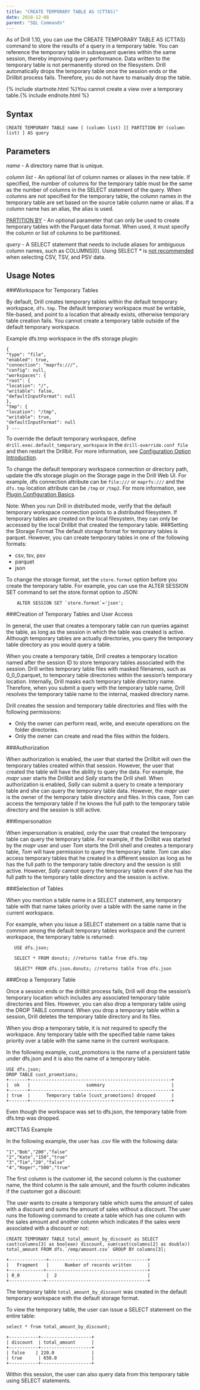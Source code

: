 ```yaml
---
title: "CREATE TEMPORARY TABLE AS (CTTAS)"
date: 2018-12-08
parent: "SQL Commands"
---
```

As of Drill 1.10, you can use the CREATE TEMPORARY TABLE AS (CTTAS) command to store the results of a query in a temporary table. You can reference the temporary table in subsequent queries within the same session, thereby improving query performance. Data written to the temporary table is not permanently stored on the filesystem. Drill automatically drops the temporary table once the session ends or the Drillbit process fails. Therefore, you do not have to manually drop the table.

{% include startnote.html %}You cannot create a view over a temporary table.{% include endnote.html %}

## Syntax

    CREATE TEMPORARY TABLE name [ (column list) ][ PARTITION BY (column list) ] AS query

## Parameters ##
*name* - A directory name that is unique.  
  
*column list* - An optional list of column names or aliases in the new table. If specified, the number of columns for the temporary table must be the same as the number of columns in the SELECT statement of the query. When columns are not specified for the temporary table, the column names in the temporary table are set based on the source table column name or alias. If a column name has an alias, the alias is used.

[PARTITION BY]({{site.baseurl}}/docs/partition-by-clause) - An optional parameter that can only be used to create temporary tables with the Parquet data format. When used, it must specify the column or list of columns to be partitioned.

*query* - A SELECT statement that needs to include aliases for ambiguous column names, such as COLUMNS[0]. Using SELECT * is [not recommended]({{site.baseurl}}/docs/text-files-csv-tsv-psv/#tips-for-performant-querying) when selecting CSV, TSV, and PSV data.
  
## Usage Notes

###Workspace for Temporary Tables

By default, Drill creates temporary tables within the default temporary workspace, `dfs.tmp`. The default temporary workspace must be writable, file-based, and point to a location that already exists, otherwise temporary table creation fails. You cannot create a temporary table outside of the default temporary workspace.

Example dfs.tmp workspace in the dfs storage plugin:

	{
	"type": "file",
	"enabled": true,
	"connection": "maprfs:///",
	"config": null,
	"workspaces": {
	"root": {
	"location": "/",
	"writable": false,
	"defaultInputFormat": null
	},
	"tmp": {
	"location": "/tmp",
	"writable": true,
	"defaultInputFormat": null
	} ...
To override the default temporary workspace, define `drill.exec.default_temporary_workspace` in the `drill-override.conf file` and then restart the Drillbit. For more information, see [Configuration Option Introduction]({{site.baseurl}}/docs/configuration-options-introduction/#system-options).

To change the default temporary workspace connection or directory path, update the dfs storage plugin on the Storage page in the Drill Web UI. For example, dfs connection attribute can be `file:///` or `maprfs:///` and the `dfs.tmp` location attribute can be `/tmp` or `/tmp2`. For more information, see [Plugin Configuration Basics]({{site.baseurl}}/docs/plugin-configuration-basics).

Note: When you run Drill in distributed mode, verify that the default temporary workspace connection points to a distributed filesystem. If temporary tables are created on the local filesystem, they can only be accessed by the local Drillbit that created the temporary table.
###Setting the Storage Format
The default storage format for temporary tables is parquet. However, you can create temporary tables in one of the following formats:

* csv, tsv, psv
* parquet
* json 

To change the storage format, set the `store.format` option before you create the temporary table. For example, you can use the ALTER SESSION SET command to set the store.format option to JSON:

		ALTER SESSION SET `store.format`='json';

###Creation of Temporary Tables and User Access

In general, the user that creates a temporary table can run queries against the table, as long as the session in which the table was created is active. Although temporary tables are actually directories, you query the temporary table directory as you would query a table.

When you create a temporary table, Drill creates a temporary location named after the session ID to store temporary tables associated with the session. Drill writes temporary table files with masked filenames, such as 0_0_0.parquet, to temporary table directories within the session’s temporary location. Internally, Drill masks each temporary table directory name. Therefore, when you submit a query with the temporary table name, Drill resolves the temporary table name to the internal, masked directory name. 

Drill creates the session and temporary table directories and files with the following permissions:

* Only the owner can perform read, write, and execute operations on the folder directories.
* Only the owner can create and read the files within the folders.

###Authorization

When authorization is enabled, the user that started the Drillbit will own the temporary tables created within that session. However, the user that created the table will have the ability to query the data. For example, the *mapr* user starts the Drillbit and *Sally* starts the Drill shell. When authorization is enabled, *Sally* can submit a query to create a temporary table and she can query the temporary table data. However, the *mapr* user is the owner of the temporary table directory and files. In this case, *Tom* can access the temporary table if he knows the full path to the temporary table directory and the session is still active.

###Impersonation

When impersonation is enabled, only the user that created the temporary table can query the temporary table. For example, if the Drillbit was started by the *mapr* user and user *Tom* starts the Drill shell and creates a temporary table, *Tom* will have permission to query the temporary table. *Tom* can also access temporary tables that he created in a different session as long as he has the full path to the temporary table directory and the session is still active. However, *Sally* cannot query the temporary table even if she has the full path to the temporary table directory and the session is active.

###Selection of Tables

When you mention a table name in a SELECT statement, any temporary table with that name takes priority over a table with the same name in the current workspace.

For example, when you issue a SELECT statement on a table name that is common among the default temporary tables workspace and the current workspace, the temporary table is returned:

       USE dfs.json;

       SELECT * FROM donuts; //returns table from dfs.tmp  
         
       SELECT* FROM dfs.json.donuts; //returns table from dfs.json

###Drop a Temporary Table

Once a session ends or the drillbit process fails, Drill will drop the session’s temporary location which includes any associated temporary table directories and files. However, you can also drop a temporary table using the DROP TABLE command. When you drop a temporary table within a session, Drill deletes the temporary table directory and its files.

When you drop a temporary table, it is not required to specify the workspace. Any temporary table with the specified table name takes priority over a table with the same name in the current workspace.

In the following example, cust_promotions is the name of a persistent table under dfs.json and it is also the name of a temporary table.

	USE dfs.json; 
	DROP TABLE cust_promotions; 
	+-------+-----------------------------------------------------+
	|  ok   |                     summary                         |
	+-------+-----------------------------------------------------+
	| true  |      Temporary table [cust_promotions] dropped      |
	+-------+-----------------------------------------------------+

Even though the workspace was set to dfs.json, the temporary table from dfs.tmp was dropped.

##CTTAS Example

In the following example, the user has .csv file with the following data:

	"1","Bob","200","false"
	"2","Kate","150","true" 
	"3","Tim","20","false" 
	"4","Roger","500","true"

The first column is the customer id, the second column is the customer name, the third column is the sale amount, and the fourth column indicates if the customer got a discount:

The user wants to create a temporary table which sums the amount of sales with a discount and sums the amount of sales without a discount. The user runs the following command to create a table which has one column with the sales amount and another column which indicates if the sales were associated with a discount or not:

	CREATE TEMPORARY TABLE total_amount_by_discount as SELECT cast(columns[3] as boolean) discount, sum(cast(columns[2] as double)) total_amount FROM dfs.`/emp/amount.csv` GROUP BY columns[3];
		
    +--------------+-------------------------------------+ 
	|   Fragment   |      Number of records written      | 
	+-------------+--------------------------------------+ 
	| 0_0          |  2                                  | 
	+-------------+--------------------------------------+

The temporary table `total_amount_by_discount` was created in the default temporary workspace with the default storage format.

To view the temporary table, the user can issue a SELECT statement on the entire table:

	select * from total_amount_by_discount;

	+-----------+-------------------+ 
	| discount  | total_amount      |
	+-----------+-------------------+ 
	| false    | 220.0              |
	| true      | 650.0             | 
	+-----------+-------------------+

Within this session, the user can also query data from this temporary table using SELECT statements.